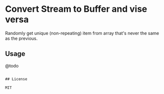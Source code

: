 # Convert Stream to Buffer and vise versa

Randomly get unique (non-repeating) item from array that's never the same as the previous.

## Usage

@todo


```

## License

MIT